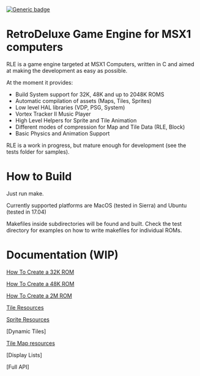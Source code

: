 [![Generic badge](https://img.shields.io/badge/build-passing-green.svg)](https://shields.io/)

# RetroDeluxe Game Engine for MSX1 computers

RLE is a game engine targeted at MSX1 Computers, written in C and aimed at
making the development as easy as possible.

At the moment it provides:

* Build System support for 32K, 48K and up to 2048K ROMS
* Automatic compilation of assets (Maps, Tiles, Sprites)
* Low level HAL libraries (VDP, PSG, System)
* Vortex Tracker II Music Player
* High Level Helpers for Sprite and Tile Animation
* Different modes of compression for Map and Tile Data (RLE, Block)
* Basic Physics and Animation Support

RLE is a work in progress, but mature enough for development (see the tests folder for samples).

# How to Build

Just run make.

Currently supported platforms are MacOS (tested in Sierra) and Ubuntu (tested in 17.04)

Makefiles inside subdirectories will be found and built. Check the test directory for examples on how to write makefiles for individual ROMs.


# Documentation (WIP)

[How To Create a 32K ROM](https://github.com/retrodeluxe/rlengine-msx1/blob/master/docs/HOWTO_Create_32K_ROM.md)

[How To Create a 48K ROM](https://github.com/retrodeluxe/rlengine-msx1/blob/master/docs/HOWTO_Create_48K_ROM.md)

[How To Create a 2M ROM](https://github.com/retrodeluxe/rlengine-msx1/blob/master/docs/HOWTO_Create_2M_ROM.md)

[Tile Resources](https://github.com/retrodeluxe/rlengine-msx1/blob/master/docs/HOWTO_Use_Tile_Resources.md)

[Sprite Resources](https://github.com/retrodeluxe/rlengine-msx1/blob/master/docs/HOWTO_Use_Sprite_Resources.md)

[Dynamic Tiles]

[Tile Map resources](https://github.com/retrodeluxe/rlengine-msx1/blob/master/docs/HOWTO_Use_Tile_Map_Resources.md)

[Display Lists]

[Full API]
